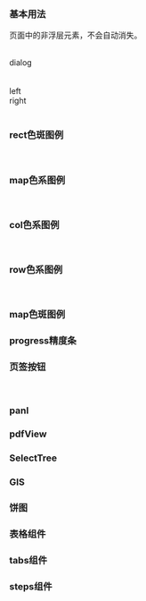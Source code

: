 <style>
.dome-alert .c-date:not(:first-child){
  margin-top: 10px;
}
</style>
<script>
export default{
  data(){
    return {
      xx:"2019-01-01",
      test:["2019-10-11", "2019-10-20"],
      dialogVisible:false,
      checkboxData:[{id:1,label:'1111'}],
      legend:[{color:"red",label:111},{color:"green",label:211111111},{color:"blue",label:3333}],
      tree:[{id:1,label:123},{id:2,label:123},{id:3,label:123}],
      regionList:[],
      legendOpt:{data:[{color:"red",label:111},{color:"green",label:211111111},{color:"blue",label:3333}],type:1},
      gis:null,
      pieData:[{value:11,name:"test"},{value:13,name:"test2"},{value:16,name:"test3"},],
      tableStructure:[{label:"x1",prop:"x1"},{label:"b",prop:"b"}],
      tableData:[{x1:{label:111,code:1},b:321},{x1:{label:111,code:122},b:321},{x1:{label:111,code:12},b:321},{x1:{label:111,code:122},b:321},],
      tabs:[{id:1,label:"xxx"},{id:2,label:"xxx"},],
      steps:[{step:1,label:"第一步"},{step:1,label:"第二步"},{step:2,label:"第三步"},]
    }
  },
  created(){
    fetch("/static/neimeng.geojson").then(res=>{
      return res.json()
    }).then(res=>{
      this.regionList = res.features
      return fetch("/static/temp.tif")
    }).then(res=>{
      let that = this;
      (async function(){
        const buffer = await res.arrayBuffer()
        that.gis = buffer
        that.$nextTick(()=>{
          // that.$refs.GP.initLayer(150000,buffer)
        })
      })()
    })
  },
  watch:{
    test(val){
      console.log(val)
    }
  }
}
</script>

### 基本用法
页面中的非浮层元素，不会自动消失。
<div class="dome-alert demo-block">
  <c-xun v-model="test"></c-xun>
  <c-hou v-model="test"></c-hou>
  <c-season v-model="test"></c-season>
  <c-time-picker v-model="xx"></c-time-picker>
</div>


<br>
<el-button @click="dialogVisible=!dialogVisible">dialog</el-button>
<br>
<c-dialog :visible.sync="dialogVisible"></c-dialog>

<br>
<c-checkbox-group :data="checkboxData"></c-checkbox-group>

<br>
<c-two-col>
  <div slot="left">
    left
  </div>
  <div slot="right">
    right
  </div>
</c-two-col>
<br>

### rect色斑图例
<c-rect-legend :data="legend"></c-rect-legend>
<br>
### map色系图例
<c-map-legend :data="legend" :labelList="[1,2,3,4,5]"></c-map-legend>
<br>
### col色系图例
<c-liner-legend :data="legend" ></c-liner-legend>
<br>
### row色系图例
<c-liner-legend :data="legend" type="row"></c-liner-legend>
<br>
### map色斑图例
<c-grade-legend :data="legend" :labelList="[1,2,3]"></c-grade-legend>
### progress精度条
<c-progress-bar ></c-progress-bar>
### 页签按钮
<c-page-sign ></c-page-sign>
<br>

### panl
<c-panl></c-panl>

### pdfView
<c-pdf-view class="w-50" pdf-url="/static/test .pdf"></c-pdf-view>

### SelectTree
<c-select-tree :data="tree" class="w-30"></c-select-tree>
### GIS
<c-gis-pic v-if="gis" :data="gis" title="内蒙古自治区" :legend="legendOpt"  :region-list="regionList"></c-gis-pic>

### 饼图
<c-pie ></c-pie>

### 表格组件
<c-table :fields="tableStructure" :data="tableData"></c-table>

### tabs组件
<c-tabs :data="tabs"></c-tabs>

### steps组件
<c-steps :data="steps"><c-steps>
<!-- ### test

<c-test></c-test> -->